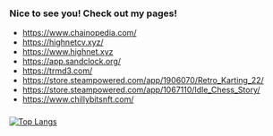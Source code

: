 ### Nice to see you! Check out my pages!

- https://www.chainopedia.com/
- https://highnetcv.xyz/
- https://www.highnet.xyz
- https://app.sandclock.org/
- https://trmd3.com/
- https://store.steampowered.com/app/1906070/Retro_Karting_22/
- https://store.steampowered.com/app/1067110/Idle_Chess_Story/
- https://www.chillybitsnft.com/

###
[![Top Langs](https://github-readme-stats.vercel.app/api/top-langs/?username=highnet)](https://github.com/highnet/github-readme-stats)
